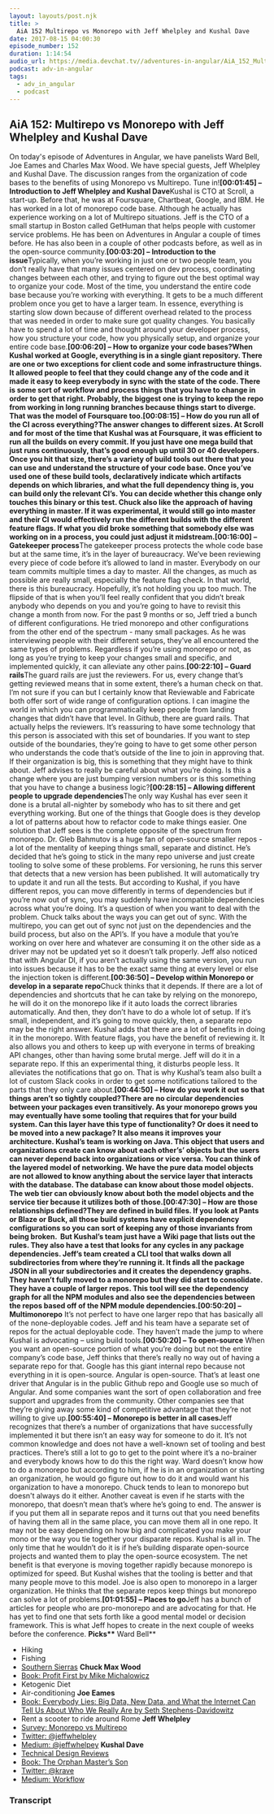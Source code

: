 ```yaml
---
layout: layouts/post.njk
title: >
  AiA 152 Multirepo vs Monorepo with Jeff Whelpley and Kushal Dave
date: 2017-08-15 04:00:30
episode_number: 152
duration: 1:14:54
audio_url: https://media.devchat.tv//adventures-in-angular/AiA_152_Multirepo_vs_Monorepo_with_Jeff_Whelpley_and_Kushal_Dave.mp3
podcast: adv-in-angular
tags:
  - adv_in_angular
  - podcast
---
```


## **AiA 152: Multirepo vs Monorepo with Jeff Whelpley and Kushal Dave**

On today's episode of Adventures in Angular, we have panelists Ward Bell, Joe Eames and Charles Max Wood. We have special guests, Jeff Whelpley and Kushal Dave. The discussion ranges from the organization of code bases to the benefits of using Monorepo vs Multirepo. Tune in!**[00:01:45] – Introduction to Jeff Whelpley and Kushal Dave**Kushal is CTO at Scroll, a start-up. Before that, he was at Foursquare, Chartbeat, Google, and IBM. He has worked in a lot of monorepo code base. Although he actually has experience working on a lot of Multirepo situations. Jeff is the CTO of a small startup in Boston called GetHuman that helps people with customer service problems. He has been on Adventures in Angular a couple of times before. He has also been in a couple of other podcasts before, as well as in the open-source community.**[00:03:20] – Introduction to the issue**Typically, when you’re working in just one or two people team, you don’t really have that many issues centered on dev process, coordinating changes between each other, and trying to figure out the best optimal way to organize your code. Most of the time, you understand the entire code base because you’re working with everything. It gets to be a much different problem once you get to have a larger team. In essence, everything is starting slow down because of different overhead related to the process that was needed in order to make sure got quality changes. You basically have to spend a lot of time and thought around your developer process, how you structure your code, how you physically setup, and organize your entire code base.**[00:06:20] – How to organize your code bases?**When Kushal worked at Google, everything is in a single giant repository. There are one or two exceptions for client code and some infrastructure things. It allowed people to feel that they could change any of the code and it made it easy to keep everybody in sync with the state of the code. There is some sort of workflow and process things that you have to change in order to get that right. Probably, the biggest one is trying to keep the repo from working in long running branches because things start to diverge. That was the model of Foursquare too.**[00:08:15] – How do you run all of the CI across everything?**The answer changes to different sizes. At Scroll and for most of the time that Kushal was at Foursquare, it was efficient to run all the builds on every commit. If you just have one mega build that just runs continuously, that’s good enough up until 30 or 40 developers. Once you hit that size, there’s a variety of build tools out there that you can use and understand the structure of your code base. Once you’ve used one of these build tools, declaratively indicate which artifacts depends on which libraries, and what the full dependency thing is, you can build only the relevant CI’s. You can decide whether this change only touches this binary or this test. Chuck also like the approach of having everything in master. If it was experimental, it would still go into master and their CI would effectively run the different builds with the different feature flags. If what you did broke something that somebody else was working on in a process, you could just adjust it midstream.**[00:16:00] – Gatekeeper process**The gatekeeper process protects the whole code base but at the same time, it’s in the layer of bureaucracy. We’ve been reviewing every piece of code before it’s allowed to land in master. Everybody on our team commits multiple times a day to master. All the changes, as much as possible are really small, especially the feature flag check. In that world, there is this bureaucracy. Hopefully, it’s not holding you up too much. The flipside of that is when you’ll feel really confident that you didn’t break anybody who depends on you and you’re going to have to revisit this change a month from now. For the past 9 months or so, Jeff tried a bunch of different configurations. He tried monorepo and other configurations from the other end of the spectrum - many small packages. As he was interviewing people with their different setups, they’ve all encountered the same types of problems. Regardless if you’re using monorepo or not, as long as you’re trying to keep your changes small and specific, and implemented quickly, it can alleviate any other pains.**[00:22:10] – Guard rails**The guard rails are just the reviewers. For us, every change that’s getting reviewed means that in some extent, there’s a human check on that. I’m not sure if you can but I certainly know that Reviewable and Fabricate both offer sort of wide range of configuration options. I can imagine the world in which you can programmatically keep people from landing changes that didn’t have that level. In Github, there are guard rails. That actually helps the reviewers. It’s reassuring to have some technology that this person is associated with this set of boundaries. If you want to step outside of the boundaries, they’re going to have to get some other person who understands the code that’s outside of the line to join in approving that. If their organization is big, this is something that they might have to think about. Jeff advises to really be careful about what you’re doing. Is this a change where you are just bumping version numbers or is this something that you have to change a business logic?**[00:28:15] – Allowing different people to upgrade dependencies**The only way Kushal has ever seen it done is a brutal all-nighter by somebody who has to sit there and get everything working. But one of the things that Google does is they develop a lot of patterns about how to refactor code to make things easier. One solution that Jeff sees is the complete opposite of the spectrum from monorepo. Dr. Gleb Bahmutov is a huge fan of open-source smaller repos - a lot of the mentality of keeping things small, separate and distinct. He’s decided that he’s going to stick in the many repo universe and just create tooling to solve some of these problems. For versioning, he runs this server that detects that a new version has been published. It will automatically try to update it and run all the tests. But according to Kushal, if you have different repos, you can move differently in terms of dependencies but if you’re now out of sync, you may suddenly have incompatible dependencies across what you’re doing. It’s a question of when you want to deal with the problem. Chuck talks about the ways you can get out of sync. With the multirepo, you can get out of sync not just on the dependencies and the build process, but also on the API’s. If you have a module that you’re working on over here and whatever are consuming it on the other side as a driver may not be updated yet so it doesn’t talk properly. Jeff also noticed that with Angular DI, if you aren’t actually using the same version, you run into issues because it has to be the exact same thing at every level or else the injection token is different.**[00:36:50] – Develop within Monorepo or develop in a separate repo**Chuck thinks that it depends. If there are a lot of dependencies and shortcuts that he can take by relying on the monorepo, he will do it on the monorepo like if it auto loads the correct libraries automatically. And then, they don’t have to do a whole lot of setup. If it’s small, independent, and it’s going to move quickly, then, a separate repo may be the right answer. Kushal adds that there are a lot of benefits in doing it in the monorepo. With feature flags, you have the benefit of reviewing it. It also allows you and others to keep up with everyone in terms of breaking API changes, other than having some brutal merge. Jeff will do it in a separate repo. If this an experimental thing, it disturbs people less. It alleviates the notifications that go on. That is why Kushal’s team also built a lot of custom Slack cooks in order to get some notifications tailored to the parts that they only care about.**[00:44:50] – How do you work it out so that things aren’t so tightly coupled?**There are no circular dependencies between your packages even transitively. As your monorepo grows you may eventually have some tooling that requires that for your build system. Can this layer have this type of functionality? Or does it need to be moved into a new package? It also means it improves your architecture. Kushal’s team is working on Java. This object that users and organizations create can know about each other’s’ objects but the users can never depend back into organizations or vice versa. You can think of the layered model of networking. We have the pure data model objects are not allowed to know anything about the service layer that interacts with the database. The database can know about those model objects. The web tier can obviously know about both the model objects and the service tier because it utilizes both of those.**[00:47:30] – How are those relationships defined?**They are defined in build files. If you look at Pants or Blaze or Buck, all those build systems have explicit dependency configurations so you can sort of keeping any of those invariants from being broken. &nbsp;But Kushal’s team just have a Wiki page that lists out the rules. They also have a test that looks for any cycles in any package dependencies. Jeff’s team created a CLI tool that walks down all subdirectories from where they’re running it. It finds all the package JSON in all your subdirectories and it creates the dependency graphs. They haven’t fully moved to a monorepo but they did start to consolidate. They have a couple of larger repos. This tool will see the dependency graph for all the NPM modules and also see the dependencies between the repos based off of the NPM module dependencies.**[00:50:20] – Multimonorepo** It’s not perfect to have one larger repo that has basically all of the none-deployable codes. Jeff and his team have a separate set of repos for the actual deployable code. They haven’t made the jump to where Kushal is advocating – using build tools.**[00:50:20] – To open-source** When you want an open-source portion of what you’re doing but not the entire company’s code base, Jeff thinks that there’s really no way out of having a separate repo for that. Google has this giant internal repo because not everything in it is open-source. Angular is open-source. That’s at least one driver that Angular is in the public Github repo and Google use so much of Angular. And some companies want the sort of open collaboration and free support and upgrades from the community. Other companies see that they’re giving away some kind of competitive advantage that they’re not willing to give up.**[00:55:40] – Monorepo is better in all cases**Jeff recognizes that there’s a number of organizations that have successfully implemented it but there isn’t an easy way for someone to do it. It’s not common knowledge and does not have a well-known set of tooling and best practices. There’s still a lot to go to get to the point where it’s a no-brainer and everybody knows how to do this the right way. Ward doesn’t know how to do a monorepo but according to him, if he is in an organization or starting an organization, he would go figure out how to do it and would want his organization to have a monorepo. Chuck tends to lean to monorepo but doesn't always do it either. Another caveat is even if he starts with the monorepo, that doesn’t mean that’s where he’s going to end. The answer is if you put them all in separate repos and it turns out that you need benefits of having them all in the same place, you can move them all in one repo. It may not be easy depending on how big and complicated you make your mono or the way you tie together your disparate repos. Kushal is all in. The only time that he wouldn’t do it is if he’s building disparate open-source projects and wanted them to play the open-source ecosystem. The net benefit is that everyone is moving together rapidly because monorepo is optimized for speed. But Kushal wishes that the tooling is better and that many people move to this model. Joe is also open to monorepo in a larger organization. He thinks that the separate repos keep things but monorepo can solve a lot of problems.**[01:01:55] – Places to go**Jeff has a bunch of articles for people who are pro-monorepo and are advocating for that. He has yet to find one that sets forth like a good mental model or decision framework. This is what Jeff hopes to create in the next couple of weeks before the conference. **Picks\*\*** Ward Bell\*\*

- Hiking
- Fishing
- [Southern Sierras](http://sierranewsonline.com/hiking-and-fishing-with-sally-in-little-lakes-valley/)
  **Chuck Max Wood**
- [Book: Profit First by Mike Michalowicz](http://profitfirstbook.com/)
- Ketogenic Diet
- Air-conditioning
  **Joe Eames**
- [Book: Everybody Lies: Big Data, New Data, and What the Internet Can Tell Us About Who We Really Are by Seth Stephens-Davidowitz](https://www.amazon.com/Everybody-Lies-Internet-About-Really/dp/0062390856)
- Rent a scooter to ride around Rome
  **Jeff Whelpley**
- [Survey: Monorepo vs Multirepo](http://whlp.ly/survey-repo)
- [Twitter: @jeffwhelpley](https://twitter.com/jeffwhelpley)
- [Medium: @jeffwhelpey](https://medium.com/@jeffwhelpley)
  **Kushal Dave**
- [Technical Design Reviews](https://medium.com/git-out-the-vote/strengthening-products-and-teams-with-technical-design-reviews-ae6a1bec5216)
- [Book: The Orphan Master’s Son](https://www.amazon.com/Orphan-Masters-Son-Pulitzer-Fiction/dp/0812982622)
- [Twitter: @krave](https://twitter.com/krave)
- [Medium: Workflow](https://hackernoon.com/a-lighter-pull-request-workflow-972301e30c5)

### Transcript
